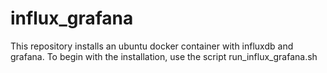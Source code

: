 # influx_grafana

This repository installs an ubuntu docker container with influxdb and grafana. 
To begin with the installation, use the script run_influx_grafana.sh
